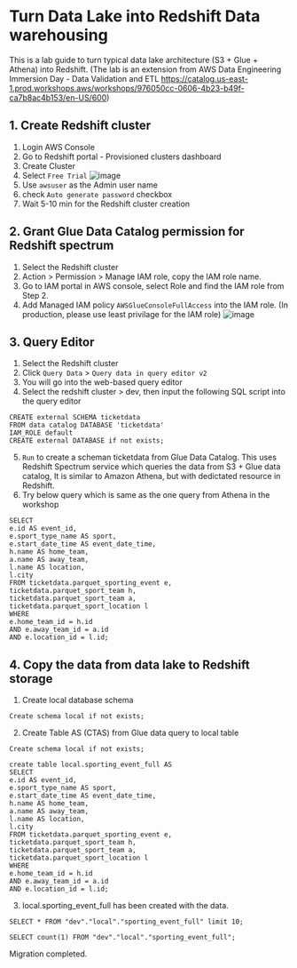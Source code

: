# Turn Data Lake into Redshift Data warehousing

This is a lab guide to turn typical data lake architecture (S3 + Glue + Athena) into Redshift.
(The lab is an extension from AWS Data Engineering Immersion Day - Data Validation and ETL https://catalog.us-east-1.prod.workshops.aws/workshops/976050cc-0606-4b23-b49f-ca7b8ac4b153/en-US/600)

## 1. Create Redshift cluster

1. Login AWS Console
2. Go to Redshift portal - Provisioned clusters dashboard
3. Create Cluster
4. Select `Free Trial`
![image](https://user-images.githubusercontent.com/112601576/205628090-b41fa40c-5131-4ab8-9537-1d014e206549.png)
5. Use `awsuser` as the Admin user name
6. check `Auto generate password` checkbox
7. Wait 5-10 min for the Redshift cluster creation

## 2. Grant Glue Data Catalog permission for Redshift spectrum
1. Select the Redshift cluster
2. Action > Permission > Manage IAM role, copy the IAM role name.
3. Go to IAM portal in AWS console, select Role and find the IAM role from Step 2.
4. Add Managed IAM policy `AWSGlueConsoleFullAccess` into the IAM role. (In production, please use least privilage for the IAM role)
![image](https://user-images.githubusercontent.com/112601576/205630820-708a3db3-1b27-4363-80fc-daf4d2f02efd.png)


## 3. Query Editor
1. Select the Redshift cluster
2. Click `Query Data` > `Query data in query editor v2`
3. You will go into the web-based query editor
4. Select the redshift cluster > dev, then input the following SQL script into the query editor
```
CREATE external SCHEMA ticketdata
FROM data catalog DATABASE 'ticketdata'
IAM_ROLE default
CREATE external DATABASE if not exists;
```
5. `Run` to create a scheman ticketdata from Glue Data Catalog. This uses Redshift Spectrum service which queries the data from S3 + Glue data catalog, It is similar to Amazon Athena, but with dedictated resource in Redshift.
6. Try below query which is same as the one query from Athena in the workshop
```
SELECT
e.id AS event_id,
e.sport_type_name AS sport,
e.start_date_time AS event_date_time,
h.name AS home_team,
a.name AS away_team,
l.name AS location,
l.city
FROM ticketdata.parquet_sporting_event e,
ticketdata.parquet_sport_team h,
ticketdata.parquet_sport_team a,
ticketdata.parquet_sport_location l
WHERE
e.home_team_id = h.id
AND e.away_team_id = a.id
AND e.location_id = l.id;
```

## 4. Copy the data from data lake to Redshift storage

1. Create local database schema
```
Create schema local if not exists;
```
2. Create Table AS (CTAS) from Glue data query to local table
```
Create schema local if not exists;

create table local.sporting_event_full AS
SELECT
e.id AS event_id,
e.sport_type_name AS sport,
e.start_date_time AS event_date_time,
h.name AS home_team,
a.name AS away_team,
l.name AS location,
l.city
FROM ticketdata.parquet_sporting_event e,
ticketdata.parquet_sport_team h,
ticketdata.parquet_sport_team a,
ticketdata.parquet_sport_location l
WHERE
e.home_team_id = h.id
AND e.away_team_id = a.id
AND e.location_id = l.id;
```
3. local.sporting_event_full has been created with the data.
```
SELECT * FROM "dev"."local"."sporting_event_full" limit 10;

SELECT count(1) FROM "dev"."local"."sporting_event_full";
```

Migration completed.
